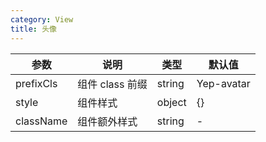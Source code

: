 ```yaml
---
category: View
title: 头像
---
```


<DEMO>

| 参数      | 说明            | 类型   | 默认值     |
| --------- | --------------- | ------ | ---------- |
| prefixCls | 组件 class 前缀 | string | Yep-avatar |
| style     | 组件样式        | object | {}         |
| className | 组件额外样式    | string | -          |
